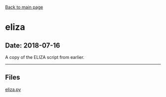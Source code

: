 [Back to main page](/)

# eliza

## Date: 2018-07-16

A copy of the ELIZA script from earlier.

-----

## Files

[eliza.py](eliza.py)